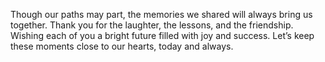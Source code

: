 Though our paths may part, the memories we shared will always bring us together.
Thank you for the laughter, the lessons, and the friendship.
Wishing each of you a bright future filled with joy and success.
Let’s keep these moments close to our hearts, today and always.
